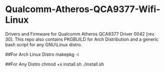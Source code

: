 # Qualcomm-Atheros-QCA9377-Wifi-Linux
Drivers and Firmware for Qualcomm Atheros QCA9377 Driver 0042 [rev. 30]. 
This repo also contains PKGBUILD for Arch Distribution and a generic bash script for any GNU\Linux distro.

##For Arch Linux Distro
makepkg -i

##For Any Distro
chmod +x install.sh
./install.sh
